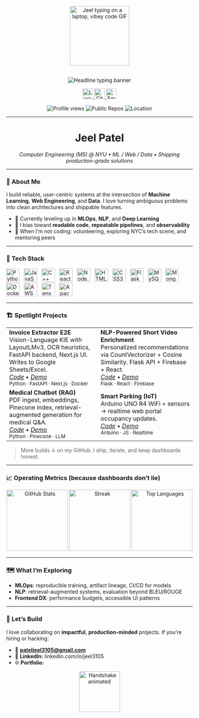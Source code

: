 <!-- HERO -->
<div align="center">
  <img alt="Jeel typing on a laptop, vibey code GIF" height="160" src="https://media.giphy.com/media/qgQUggAC3Pfv687qPC/giphy.gif" />
  <br/><br/>

  <!-- Typing headline -->
  <img alt="Headline typing banner"
       src="https://readme-typing-svg.demolab.com?font=Inter&weight=600&size=28&duration=3200&pause=800&center=true&vCenter=true&multiline=true&width=800&height=90&lines=Hi%2C+I'm+Jeel+%F0%9F%91%8B;I+build+data-driven+apps+that+ship+and+scale." />
  
  <!-- Socials -->
  <p>
    <a href="https://www.linkedin.com/in/jeel3105/">
      <img alt="LinkedIn" height="28" 
           src="https://img.shields.io/static/v1?label=&message=LinkedIn&color=0A66C2&logo=linkedin&logoColor=white&style=for-the-badge"/>
    </a>
    <a href="https://github.com/Jex2l">
      <img alt="GitHub" height="28"
           src="https://img.shields.io/static/v1?label=&message=GitHub&color=181717&logo=github&logoColor=white&style=for-the-badge"/>
    </a>
    <a href="mailto:pateljeel3105@gmail.com">
      <img alt="Email" height="28"
           src="https://img.shields.io/static/v1?label=&message=Email&color=D14836&logo=gmail&logoColor=white&style=for-the-badge"/>
    </a>
    <!-- TODO: Portfolio -->
    <!-- <a href="YOUR_PORTFOLIO_URL">
      <img alt="Portfolio" height="28"
           src="https://img.shields.io/static/v1?label=&message=Portfolio&color=4F46E5&logo=vercel&logoColor=white&style=for-the-badge"/>
    </a> -->
  </p>

  <!-- KPI quick hits -->
  <p>
    <img alt="Profile views" src="https://komarev.com/ghpvc/?username=Jex2l&label=Profile%20Views&color=0E8A16&style=flat-square"/>
    <img alt="Public Repos" src="https://img.shields.io/badge/Repos-Active-green?style=flat-square"/>
    <img alt="Location" src="https://img.shields.io/badge/NYU-New%20York-purple?style=flat-square"/>
  </p>
</div>

---

<h1 align="center">Jeel Patel</h1>
<p align="center"><i>Computer Engineering (MS) @ NYU • ML / Web / Data • Shipping production-grade solutions</i></p>

---

### 🚀 About Me
I build reliable, user-centric systems at the intersection of **Machine Learning**, **Web Engineering**, and **Data**. I love turning ambiguous problems into clean architectures and shippable features.

- 🔭 Currently leveling up in **MLOps**, **NLP**, and **Deep Learning**
- 🧱 I bias toward **readable code**, **repeatable pipelines**, and **observability**
- 🌆 When I’m not coding: volunteering, exploring NYC’s tech scene, and mentoring peers

---

### 🧰 Tech Stack
<div align="left">
  <img alt="Python" title="Python" src="https://cdn.jsdelivr.net/gh/devicons/devicon/icons/python/python-original.svg" height="36"/> &nbsp;
  <img alt="JavaScript" title="JavaScript" src="https://cdn.jsdelivr.net/gh/devicons/devicon/icons/javascript/javascript-original.svg" height="36"/> &nbsp;
  <img alt="C++" title="C++" src="https://cdn.jsdelivr.net/gh/devicons/devicon/icons/cplusplus/cplusplus-original.svg" height="36"/> &nbsp;
  <img alt="React" title="React" src="https://cdn.jsdelivr.net/gh/devicons/devicon/icons/react/react-original.svg" height="36"/> &nbsp;
  <img alt="Node.js" title="Node.js" src="https://cdn.jsdelivr.net/gh/devicons/devicon/icons/nodejs/nodejs-original.svg" height="36"/> &nbsp;
  <img alt="HTML5" title="HTML5" src="https://cdn.jsdelivr.net/gh/devicons/devicon/icons/html5/html5-original.svg" height="36"/> &nbsp;
  <img alt="CSS3" title="CSS3" src="https://cdn.jsdelivr.net/gh/devicons/devicon/icons/css3/css3-original.svg" height="36"/> &nbsp;
  <img alt="Flask" title="Flask" src="https://cdn.jsdelivr.net/gh/devicons/devicon/icons/flask/flask-original.svg" height="36"/> &nbsp;
  <img alt="MySQL" title="MySQL" src="https://cdn.jsdelivr.net/gh/devicons/devicon/icons/mysql/mysql-original.svg" height="36"/> &nbsp;
  <img alt="MongoDB" title="MongoDB" src="https://cdn.jsdelivr.net/gh/devicons/devicon/icons/mongodb/mongodb-original.svg" height="36"/> &nbsp;
  <img alt="Docker" title="Docker" src="https://cdn.jsdelivr.net/gh/devicons/devicon/icons/docker/docker-original.svg" height="36"/> &nbsp;
  <img alt="AWS" title="AWS" src="https://cdn.jsdelivr.net/gh/devicons/devicon/icons/amazonwebservices/amazonwebservices-original.svg" height="36"/> &nbsp;
  <img alt="TensorFlow" title="TensorFlow" src="https://cdn.jsdelivr.net/gh/devicons/devicon/icons/tensorflow/tensorflow-original.svg" height="36"/> &nbsp;
  <img alt="Apache Spark" title="Apache Spark" src="https://cdn.jsdelivr.net/gh/devicons/devicon/icons/apache/apache-original.svg" height="36"/>
</div>

---

### 🏗 Spotlight Projects
<table>
  <tr>
    <td>
      <b>Invoice Extractor E2E</b><br/>
      Vision-Language KIE with LayoutLMv3, OCR heuristics, FastAPI backend, Next.js UI. Writes to Google Sheets/Excel.
      <br/>
      <a href="https://github.com/Jex2l"><i>Code</i></a> • 
      <!-- TODO: add demo link -->
      <a href="#"><i>Demo</i></a>
      <br/><sub>Python · FastAPI · Next.js · Docker</sub>
    </td>
    <td>
      <b>NLP-Powered Short Video Enrichment</b><br/>
      Personalized recommendations via CountVectorizer + Cosine Similarity. Flask API + Firebase + React.
      <br/>
      <a href="https://github.com/Jex2l"><i>Code</i></a> • 
      <a href="#"><i>Demo</i></a>
      <br/><sub>Flask · React · Firebase</sub>
    </td>
  </tr>
  <tr>
    <td>
      <b>Medical Chatbot (RAG)</b><br/>
      PDF ingest, embeddings, Pinecone index, retrieval-augmented generation for medical Q&A.
      <br/>
      <a href="https://github.com/Jex2l"><i>Code</i></a> • 
      <a href="#"><i>Demo</i></a>
      <br/><sub>Python · Pinecone · LLM</sub>
    </td>
    <td>
      <b>Smart Parking (IoT)</b><br/>
      Arduino UNO R4 WiFi + sensors → realtime web portal occupancy updates.
      <br/>
      <a href="https://github.com/Jex2l"><i>Code</i></a> • 
      <a href="#"><i>Demo</i></a>
      <br/><sub>Arduino · JS · Realtime</sub>
    </td>
  </tr>
</table>

> More builds ↓ on my GitHub. I ship, iterate, and keep dashboards honest.

---

### 📈 Operating Metrics (because dashboards don’t lie)
<div align="center">
  <img alt="GitHub Stats" height="165"
       src="https://github-readme-stats.vercel.app/api?username=Jex2l&show_icons=true&hide_title=true&rank_icon=percentile&include_all_commits=true&theme=transparent"/>
  <img alt="Streak" height="165"
       src="https://streak-stats.demolab.com?user=Jex2l&theme=transparent&hide_border=false"/>
  <img alt="Top Languages" height="165"
       src="https://github-readme-stats.vercel.app/api/top-langs/?username=Jex2l&layout=compact&theme=transparent&langs_count=8"/>
</div>

---

### 🗺️ What I’m Exploring
- **MLOps**: reproducible training, artifact lineage, CI/CD for models
- **NLP**: retrieval-augmented systems, evaluation beyond BLEU/ROUGE
- **Frontend DX**: performance budgets, accessible UI patterns

---

### 🤝 Let’s Build
I love collaborating on **impactful**, **production-minded** projects. If you’re hiring or hacking:
- 📧 **pateljeel3105@gmail.com**
- 💼 **LinkedIn:** linkedin.com/in/jeel3105
- 🌐 **Portfolio:** <!-- TODO: add your portfolio URL -->

<div align="center">
  <img alt="Handshake animated" height="110"
       src="https://media.giphy.com/media/v1.Y2lkPTc5MGI3NjExejB4MTlwMTdpeDF3dzJoMjdrZ3VkM2NrcHMyM25paHV0b2Fic3hkdSZlcD12MV9naWZzX3NlYXJjaCZjdD1n/M9gbBd9nbDrOTu1Mqx/giphy.gif"/>
</div>

<!-- Accessibility & Reliability Notes:
- All images include alt text.
- External stat services can rate-limit. If a badge fails, refresh or set a static screenshot.
- Replace TODO placeholders with your links for maximum conversion. -->
